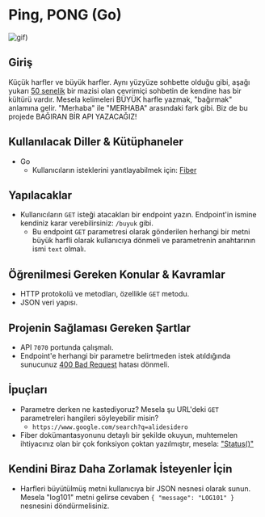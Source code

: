# Ping, PONG (Go)

![gif](https://media.giphy.com/media/rpbYdRj0y1iRLdcRtE/giphy.gif))

## Giriş

Küçük harfler ve büyük harfler. Aynı yüzyüze sohbette olduğu gibi, aşağı yukarı [50 senelik](https://en.wikipedia.org/wiki/Online_chat) bir mazisi olan çevrimiçi sohbetin de kendine has bir kültürü vardır. Mesela kelimeleri BÜYÜK harfle yazmak, "bağırmak" anlamına gelir. "Merhaba" ile "MERHABA" arasındaki fark gibi. Biz de bu projede BAĞIRAN BİR API YAZACAĞIZ!

## Kullanılacak Diller & Kütüphaneler

- Go
  - Kullanıcıların isteklerini yanıtlayabilmek için: [Fiber](https://gofiber.io/)

## Yapılacaklar

- Kullanıcıların `GET` isteği atacakları bir endpoint yazın. Endpoint'in ismine kendiniz karar verebilirsiniz: `/buyuk` gibi.
  - Bu endpoint `GET` parametresi olarak gönderilen herhangi bir metni büyük harfli olarak kullanıcıya dönmeli ve parametrenin anahtarının ismi `text` olmalı.

## Öğrenilmesi Gereken Konular & Kavramlar

- HTTP protokolü ve metodları, özellikle `GET` metodu.
- JSON veri yapısı.

## Projenin Sağlaması Gereken Şartlar

- API `7070` portunda çalışmalı.
- Endpoint'e herhangi bir parametre belirtmeden istek atıldığında sunucunuz [400 Bad Request](https://developer.mozilla.org/en-US/docs/Web/HTTP/Status/400) hatası dönmeli.

## İpuçları

- Parametre derken ne kastediyoruz? Mesela şu URL'deki `GET` parametreleri hangileri söyleyebilir misin?
  - `https://www.google.com/search?q=alidesidero`
- Fiber dokümantasyonunu detaylı bir şekilde okuyun, muhtemelen ihtiyacınız olan bir çok fonksiyon çoktan yazılmıştır, mesela: ["Status()"](https://docs.gofiber.io/api/ctx#status)

## Kendini Biraz Daha Zorlamak İsteyenler İçin

- Harfleri büyütülmüş metni kullanıcıya bir JSON nesnesi olarak sunun. Mesela "log101" metni gelirse cevaben `{ "message": "LOG101" }` nesnesini döndürmelisiniz.
